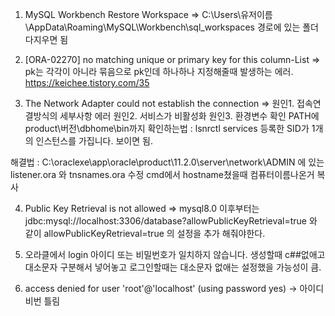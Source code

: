 1. MySQL Workbench Restore Workspace
=> C:\Users\유저이름\AppData\Roaming\MySQL\Workbench\sql_workspaces
경로에 있는 폴더 다지우면 됨

2. [ORA-02270] no matching unique or primary key for this column-List
=> pk는 각각이 아니라 묶음으로 pk인데 하나하나 지정해줄때 발생하는 에러.
https://keichee.tistory.com/35

3. The Network Adapter could not establish the connection
=> 원인1. 접속연결방식의 세부사항 에러
   원인2. 서비스가 비활성화
   원인3. 환경변수 확인
    PATH에 product\버전\dbhome\bin까지
확인하는법 : lsnrctl services
등록한 SID가 1개의 인스턴스를 가집니다. 보이면 됨.

해결법 : C:\oraclexe\app\oracle\product\11.2.0\server\network\ADMIN
에 있는 listener.ora 와 tnsnames.ora 수정
cmd에서 hostname쳤을때 컴퓨터이름나온거 복사


4. Public Key Retrieval is not allowed
=>  mysql8.0 이후부터는 jdbc:mysql://localhost:3306/database?allowPublicKeyRetrieval=true 와 같이 allowPublicKeyRetrieval=true 의 설정을 추가 해줘야한다.

5. 오라클에서 login 아이디 또는 비밀번호가 일치하지 않습니다.
생성할때 c##없애고 대소문자 구분해서 넣어놓고
로그인할때는 대소문자 없애는 설정했을 가능성이 큼.

6. access denied for user 'root'@'localhost' (using password yes)
-> 아이디 비번 틀림
